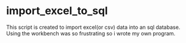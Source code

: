 # import_excel_to_sql
This script is created to import excel(or csv) data into an sql database. Using the workbench was so frustrating so i wrote my own program.
